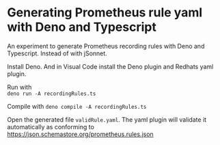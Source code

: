 # Generating Prometheus rule yaml with Deno and Typescript
An experiment to generate Prometheus recording rules with Deno and Typescript. Instead of with jSonnet.

Install Deno. And in Visual Code install the Deno plugin and Redhats yaml plugin.

Run with  
`deno run -A recordingRules.ts`

Compile with 
`deno compile -A recordingRules.ts`

Open the generated file `validRule.yaml`. The yaml plugin will validate it automatically as conforming to https://json.schemastore.org/prometheus.rules.json  